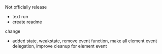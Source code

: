 

Not officially release

- text run
- create readme


change
- added state, weakstate, remove event function, make all element event delegation, improve cleanup for element event